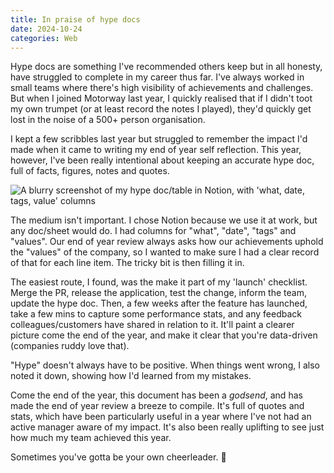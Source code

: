 ```yaml
---
title: In praise of hype docs
date: 2024-10-24
categories: Web
---
```


Hype docs are something I've recommended others keep but in all honesty, have struggled to complete in my career thus far. I've always worked in small teams where there's high visibility of achievements and challenges. But when I joined Motorway last year, I quickly realised that if I didn't toot my own trumpet (or at least record the notes I played), they'd quickly get lost in the noise of a 500+ person organisation.

I kept a few scribbles last year but struggled to remember the impact I'd made when it came to writing my end of year self reflection. This year, however, I've been really intentional about keeping an accurate hype doc, full of facts, figures, notes and quotes.

![A blurry screenshot of my hype doc/table in Notion, with 'what, date, tags, value' columns](/images/blog/hype.jpg)

The medium isn't important. I chose Notion because we use it at work, but any doc/sheet would do. I had columns for "what", "date", "tags" and "values". Our end of year review always asks how our achievements uphold the "values" of the company, so I wanted to make sure I had a clear record of that for each line item. The tricky bit is then filling it in.

The easiest route, I found, was the make it part of my 'launch' checklist. Merge the PR, release the application, test the change, inform the team, update the hype doc. Then, a few weeks after the feature has launched, take a few mins to capture some performance stats, and any feedback colleagues/customers have shared in relation to it. It'll paint a clearer picture come the end of the year, and make it clear that you're data-driven (companies ruddy love that).

"Hype" doesn't always have to be positive. When things went wrong, I also noted it down, showing how I'd learned from my mistakes.

Come the end of the year, this document has been a _godsend_, and has made the end of year review a breeze to compile. It's full of quotes and stats, which have been particularly useful in a year where I've not had an active manager aware of my impact. It's also been really uplifting to see just how much my team achieved this year.

Sometimes you've gotta be your own cheerleader. 📣

